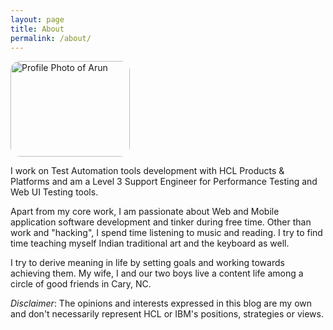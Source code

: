 ```yaml
---
layout: page
title: About
permalink: /about/
---
```

<img src="{{ site.url }}/assets/arunkutty-profilepic.jpeg" alt="Profile Photo of Arun" style="width:191px;height:153px;border-radius: 15px;">

I work on Test Automation tools development with HCL Products & Platforms and am a Level 3 Support Engineer 
 for Performance Testing and Web UI Testing tools.

Apart from my core work, I am passionate about Web and Mobile application software development and 
tinker during free time. Other than work and "hacking", I spend time listening to music and reading. 
I try to find time teaching myself Indian traditional art and the keyboard as well.

I try to derive meaning in life by setting goals and working towards achieving them. My wife, I and our two boys live a content life
among a circle of good friends in Cary, NC.

<i>_Disclaimer_</i>: The opinions and interests expressed in this blog are my own and don't necessarily represent HCL or IBM's positions, strategies or views.

